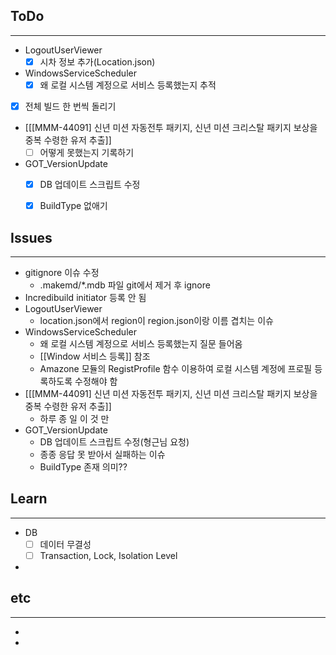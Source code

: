## ToDo
---
- LogoutUserViewer
	- [x] 시차 정보 추가(Location.json)
- WindowsServiceScheduler
	- [x] 왜 로컬 시스템 계정으로 서비스 등록했는지 추적
- [x] 전체 빌드 한 번씩 돌리기
- [[[MMM-44091] 신년 미션 자동전투 패키지, 신년 미션 크리스탈 패키지 보상을 중복 수령한 유저 추출]]
	- [ ] 어떻게 못했는지 기록하기
- GOT_VersionUpdate
	- [x] DB 업데이트 스크립트 수정
	- [x] BuildType 없애기




## Issues
---
- gitignore 이슈 수정
	- .makemd/\*.mdb 파일 git에서 제거 후 ignore
- Incredibuild initiator 등록 안 됨
- LogoutUserViewer
	- location.json에서 region이 region.json이랑 이름 겹치는 이슈
- WindowsServiceScheduler
	- 왜 로컬 시스템 계정으로 서비스 등록했는지 질문 들어옴
	- [[Window 서비스 등록]] 참조
	- Amazone 모듈의 RegistProfile 함수 이용하여 로컬 시스템 계정에 프로필 등록하도록 수정해야 함
- [[[MMM-44091] 신년 미션 자동전투 패키지, 신년 미션 크리스탈 패키지 보상을 중복 수령한 유저 추출]]
	- 하루 종 일 이 것 만
- GOT_VersionUpdate 
	- DB 업데이트 스크립트 수정(형근님 요청)
	- 종종 응답 못 받아서 실패하는 이슈
	- BuildType 존재 의미??

## Learn
---
- DB
	- [ ] 데이터 무결성
	- [ ] Transaction, Lock, Isolation Level
- 


## etc
---
- 
- 
